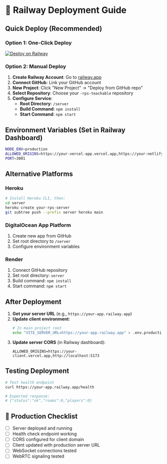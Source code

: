 # 🚀 Railway Deployment Guide

## Quick Deploy (Recommended)

### Option 1: One-Click Deploy
[![Deploy on Railway](https://railway.app/button.svg)](https://railway.app/template/nodejs)

### Option 2: Manual Deploy

1. **Create Railway Account**: Go to [railway.app](https://railway.app)
2. **Connect GitHub**: Link your GitHub account
3. **New Project**: Click "New Project" → "Deploy from GitHub repo"
4. **Select Repository**: Choose your `-rps-teachable` repository
5. **Configure Service**:
   - **Root Directory**: `/server`
   - **Build Command**: `npm install`
   - **Start Command**: `npm start`

## Environment Variables (Set in Railway Dashboard)

```bash
NODE_ENV=production
ALLOWED_ORIGINS=https://your-vercel-app.vercel.app,https://your-netlify-app.netlify.app
PORT=3001
```

## Alternative Platforms

### Heroku
```bash
# Install Heroku CLI, then:
cd server
heroku create your-rps-server
git subtree push --prefix server heroku main
```

### DigitalOcean App Platform
1. Create new app from GitHub
2. Set root directory to `/server`
3. Configure environment variables

### Render
1. Connect GitHub repository
2. Set root directory: `server`
3. Build command: `npm install`
4. Start command: `npm start`

## After Deployment

1. **Get your server URL** (e.g., `https://your-app.railway.app`)
2. **Update client environment**:
   ```bash
   # In main project root
   echo "VITE_SERVER_URL=https://your-app.railway.app" > .env.production.local
   ```
3. **Update server CORS** (in Railway dashboard):
   ```
   ALLOWED_ORIGINS=https://your-client.vercel.app,http://localhost:5173
   ```

## Testing Deployment

```bash
# Test health endpoint
curl https://your-app.railway.app/health

# Expected response:
# {"status":"ok","rooms":0,"players":0}
```

## 🎯 Production Checklist

- [ ] Server deployed and running
- [ ] Health check endpoint working
- [ ] CORS configured for client domain
- [ ] Client updated with production server URL
- [ ] WebSocket connections tested
- [ ] WebRTC signaling tested
